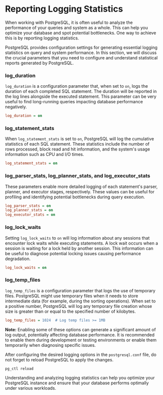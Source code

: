 # Reporting Logging Statistics

When working with PostgreSQL, it is often useful to analyze the performance of your queries and system as a whole. This can help you optimize your database and spot potential bottlenecks. One way to achieve this is by reporting logging statistics.

PostgreSQL provides configuration settings for generating essential logging statistics on query and system performance. In this section, we will discuss the crucial parameters that you need to configure and understand statistical reports generated by PostgreSQL.

### log_duration

`log_duration` is a configuration parameter that, when set to `on`, logs the duration of each completed SQL statement. The duration will be reported in the log lines alongside the executed statement. This parameter can be very useful to find long-running queries impacting database performance negatively.

```ini
log_duration = on
```

### log_statement_stats

When `log_statement_stats` is set to `on`, PostgreSQL will log the cumulative statistics of each SQL statement. These statistics include the number of rows processed, block read and hit information, and the system's usage information such as CPU and I/O times.

```ini
log_statement_stats = on
```

### log_parser_stats, log_planner_stats, and log_executor_stats

These parameters enable more detailed logging of each statement's parser, planner, and executor stages, respectively. These values can be useful for profiling and identifying potential bottlenecks during query execution.

```ini
log_parser_stats = on
log_planner_stats = on
log_executor_stats = on
```

### log_lock_waits

Setting `log_lock_waits` to `on` will log information about any sessions that encounter lock waits while executing statements. A lock wait occurs when a session is waiting for a lock held by another session. This information can be useful to diagnose potential locking issues causing performance degradation.

```ini
log_lock_waits = on
```

### log_temp_files

`log_temp_files` is a configuration parameter that logs the use of temporary files. PostgreSQL might use temporary files when it needs to store intermediate data (for example, during the sorting operations). When set to a positive number, PostgreSQL will log any temporary file creation whose size is greater than or equal to the specified number of kilobytes.

```ini
log_temp_files = 1024  # Log temp files >= 1MB
```

**Note:** Enabling some of these options can generate a significant amount of log output, potentially affecting database performance. It is recommended to enable them during development or testing environments or enable them temporarily when diagnosing specific issues.

After configuring the desired logging options in the `postgresql.conf` file, do not forget to reload PostgreSQL to apply the changes.

```bash
pg_ctl reload
```

Understanding and analyzing logging statistics can help you optimize your PostgreSQL instance and ensure that your database performs optimally under various workloads.